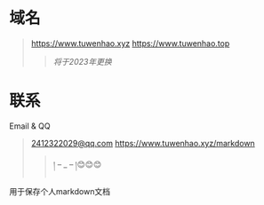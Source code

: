 # 域名
>https://www.tuwenhao.xyz
>https://www.tuwenhao.top
>>*将于2023年更换*
# 联系
Email & QQ 
>2412322029@qq.com
>https://www.tuwenhao.xyz/markdown
>> ། – _ – །😊😊😊

用于保存个人markdown文档
